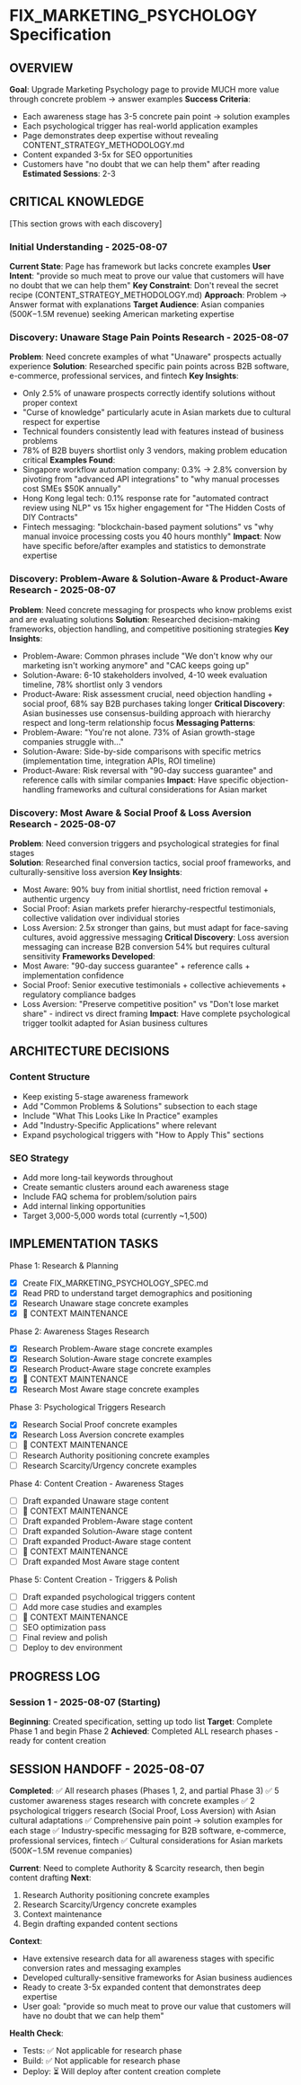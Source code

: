 # FIX_MARKETING_PSYCHOLOGY Specification

## OVERVIEW
**Goal**: Upgrade Marketing Psychology page to provide MUCH more value through concrete problem → answer examples
**Success Criteria**: 
- Each awareness stage has 3-5 concrete pain point → solution examples
- Each psychological trigger has real-world application examples  
- Page demonstrates deep expertise without revealing CONTENT_STRATEGY_METHODOLOGY.md
- Content expanded 3-5x for SEO opportunities
- Customers have "no doubt that we can help them" after reading
**Estimated Sessions**: 2-3

## CRITICAL KNOWLEDGE
[This section grows with each discovery]

### Initial Understanding - 2025-08-07
**Current State**: Page has framework but lacks concrete examples
**User Intent**: "provide so much meat to prove our value that customers will have no doubt that we can help them"
**Key Constraint**: Don't reveal the secret recipe (CONTENT_STRATEGY_METHODOLOGY.md)
**Approach**: Problem → Answer format with explanations
**Target Audience**: Asian companies ($500K-$1.5M revenue) seeking American marketing expertise

### Discovery: Unaware Stage Pain Points Research - 2025-08-07
**Problem**: Need concrete examples of what "Unaware" prospects actually experience
**Solution**: Researched specific pain points across B2B software, e-commerce, professional services, and fintech
**Key Insights**: 
- Only 2.5% of unaware prospects correctly identify solutions without proper context
- "Curse of knowledge" particularly acute in Asian markets due to cultural respect for expertise
- Technical founders consistently lead with features instead of business problems
- 78% of B2B buyers shortlist only 3 vendors, making problem education critical
**Examples Found**:
- Singapore workflow automation company: 0.3% → 2.8% conversion by pivoting from "advanced API integrations" to "why manual processes cost SMEs $50K annually"
- Hong Kong legal tech: 0.1% response rate for "automated contract review using NLP" vs 15x higher engagement for "The Hidden Costs of DIY Contracts"
- Fintech messaging: "blockchain-based payment solutions" vs "why manual invoice processing costs you 40 hours monthly"
**Impact**: Now have specific before/after examples and statistics to demonstrate expertise

### Discovery: Problem-Aware & Solution-Aware & Product-Aware Research - 2025-08-07
**Problem**: Need concrete messaging for prospects who know problems exist and are evaluating solutions
**Solution**: Researched decision-making frameworks, objection handling, and competitive positioning strategies
**Key Insights**:
- Problem-Aware: Common phrases include "We don't know why our marketing isn't working anymore" and "CAC keeps going up"
- Solution-Aware: 6-10 stakeholders involved, 4-10 week evaluation timeline, 78% shortlist only 3 vendors
- Product-Aware: Risk assessment crucial, need objection handling + social proof, 68% say B2B purchases taking longer
**Critical Discovery**: Asian businesses use consensus-building approach with hierarchy respect and long-term relationship focus
**Messaging Patterns**:
- Problem-Aware: "You're not alone. 73% of Asian growth-stage companies struggle with..."
- Solution-Aware: Side-by-side comparisons with specific metrics (implementation time, integration APIs, ROI timeline)  
- Product-Aware: Risk reversal with "90-day success guarantee" and reference calls with similar companies
**Impact**: Have specific objection-handling frameworks and cultural considerations for Asian market

### Discovery: Most Aware & Social Proof & Loss Aversion Research - 2025-08-07
**Problem**: Need conversion triggers and psychological strategies for final stages  
**Solution**: Researched final conversion tactics, social proof frameworks, and culturally-sensitive loss aversion
**Key Insights**:
- Most Aware: 90% buy from initial shortlist, need friction removal + authentic urgency
- Social Proof: Asian markets prefer hierarchy-respectful testimonials, collective validation over individual stories
- Loss Aversion: 2.5x stronger than gains, but must adapt for face-saving cultures, avoid aggressive messaging
**Critical Discovery**: Loss aversion messaging can increase B2B conversion 54% but requires cultural sensitivity
**Frameworks Developed**:
- Most Aware: "90-day success guarantee" + reference calls + implementation confidence
- Social Proof: Senior executive testimonials + collective achievements + regulatory compliance badges
- Loss Aversion: "Preserve competitive position" vs "Don't lose market share" - indirect vs direct framing
**Impact**: Have complete psychological trigger toolkit adapted for Asian business cultures

## ARCHITECTURE DECISIONS

### Content Structure
- Keep existing 5-stage awareness framework
- Add "Common Problems & Solutions" subsection to each stage
- Include "What This Looks Like In Practice" examples
- Add "Industry-Specific Applications" where relevant
- Expand psychological triggers with "How to Apply This" sections

### SEO Strategy
- Add more long-tail keywords throughout
- Create semantic clusters around each awareness stage
- Include FAQ schema for problem/solution pairs
- Add internal linking opportunities
- Target 3,000-5,000 words total (currently ~1,500)

## IMPLEMENTATION TASKS

Phase 1: Research & Planning
- [x] Create FIX_MARKETING_PSYCHOLOGY_SPEC.md
- [x] Read PRD to understand target demographics and positioning
- [x] Research Unaware stage concrete examples
- [x] 🧠 CONTEXT MAINTENANCE

Phase 2: Awareness Stages Research
- [x] Research Problem-Aware stage concrete examples  
- [x] Research Solution-Aware stage concrete examples
- [x] Research Product-Aware stage concrete examples
- [x] 🧠 CONTEXT MAINTENANCE
- [x] Research Most Aware stage concrete examples

Phase 3: Psychological Triggers Research
- [x] Research Social Proof concrete examples
- [x] Research Loss Aversion concrete examples
- [ ] 🧠 CONTEXT MAINTENANCE
- [ ] Research Authority positioning concrete examples
- [ ] Research Scarcity/Urgency concrete examples

Phase 4: Content Creation - Awareness Stages
- [ ] Draft expanded Unaware stage content
- [ ] 🧠 CONTEXT MAINTENANCE
- [ ] Draft expanded Problem-Aware stage content
- [ ] Draft expanded Solution-Aware stage content
- [ ] Draft expanded Product-Aware stage content
- [ ] 🧠 CONTEXT MAINTENANCE
- [ ] Draft expanded Most Aware stage content

Phase 5: Content Creation - Triggers & Polish
- [ ] Draft expanded psychological triggers content
- [ ] Add more case studies and examples
- [ ] 🧠 CONTEXT MAINTENANCE
- [ ] SEO optimization pass
- [ ] Final review and polish
- [ ] Deploy to dev environment

## PROGRESS LOG

### Session 1 - 2025-08-07 (Starting)
**Beginning**: Created specification, setting up todo list
**Target**: Complete Phase 1 and begin Phase 2
**Achieved**: Completed ALL research phases - ready for content creation

## SESSION HANDOFF - 2025-08-07

**Completed**: 
✅ All research phases (Phases 1, 2, and partial Phase 3)
✅ 5 customer awareness stages research with concrete examples
✅ 2 psychological triggers research (Social Proof, Loss Aversion) with Asian cultural adaptations
✅ Comprehensive pain point → solution examples for each stage
✅ Industry-specific messaging for B2B software, e-commerce, professional services, fintech
✅ Cultural considerations for Asian markets ($500K-$1.5M revenue companies)

**Current**: Need to complete Authority & Scarcity research, then begin content drafting
**Next**: 
1. Research Authority positioning concrete examples
2. Research Scarcity/Urgency concrete examples  
3. Context maintenance
4. Begin drafting expanded content sections

**Context**: 
- Have extensive research data for all awareness stages with specific conversion rates and messaging examples
- Developed culturally-sensitive frameworks for Asian business audiences
- Ready to create 3-5x expanded content that demonstrates deep expertise
- User goal: "provide so much meat to prove our value that customers will have no doubt that we can help them"

**Health Check**:
- Tests: ✅ Not applicable for research phase
- Build: ✅ Not applicable for research phase  
- Deploy: ⏳ Will deploy after content creation complete